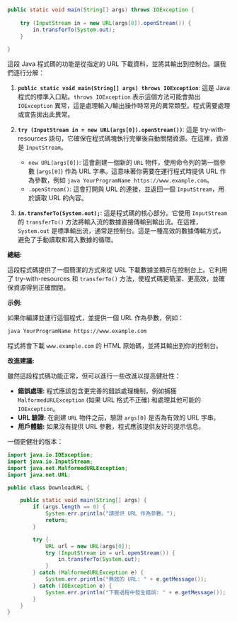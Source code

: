 ```java


public static void main(String[] args) throws IOException {
    
    try (InputStream in = new URL(args[0]).openStream()) {
        in.transferTo(System.out);
    }
    
}

```


這段 Java 程式碼的功能是從指定的 URL 下載資料，並將其輸出到控制台。讓我們逐行分解：

1. **`public static void main(String[] args) throws IOException`**: 這是 Java 程式的標準入口點。`throws IOException` 表示這個方法可能會拋出 `IOException` 異常，這是處理輸入/輸出操作時常見的異常類型。程式需要處理或宣告拋出此異常。

2. **`try (InputStream in = new URL(args[0]).openStream())`**: 這是 try-with-resources 語句，它確保在程式碼塊執行完畢後自動關閉資源。在這裡，資源是 `InputStream`。
    * `new URL(args[0])`:  這會創建一個新的 `URL` 物件，使用命令列的第一個參數 (`args[0]`) 作為 URL 字串。這意味著你需要在運行程式時提供 URL 作為參數，例如 `java YourProgramName https://www.example.com`。
    * `.openStream()`:  這會打開與 URL 的連接，並返回一個 `InputStream`，用於讀取 URL 的內容。

3. **`in.transferTo(System.out);`**:  這是程式碼的核心部分。它使用 `InputStream` 的 `transferTo()` 方法將輸入流的數據直接傳輸到輸出流。在這裡，`System.out` 是標準輸出流，通常是控制台。這是一種高效的數據傳輸方式，避免了手動讀取和寫入數據的循環。

**總結:**

這段程式碼提供了一個簡潔的方式來從 URL 下載數據並顯示在控制台上。它利用了 try-with-resources 和 `transferTo()` 方法，使程式碼更簡潔、更高效，並確保資源得到正確關閉。

**示例:**

如果你編譯並運行這個程式，並提供一個 URL 作為參數，例如：

```bash
java YourProgramName https://www.example.com
```

程式將會下載 `www.example.com` 的 HTML 原始碼，並將其輸出到你的控制台。


**改進建議:**

雖然這段程式碼功能正常，但可以進行一些改進以提高健壯性：

* **錯誤處理:**  程式應該包含更完善的錯誤處理機制，例如捕獲 `MalformedURLException` (如果 URL 格式不正確) 和處理其他可能的 `IOException`。
* **URL 驗證:**  在創建 `URL` 物件之前，驗證 `args[0]` 是否為有效的 URL 字串。
* **用戶體驗:**  如果沒有提供 URL 參數，程式應該提供友好的提示信息。


一個更健壯的版本：

```java
import java.io.IOException;
import java.io.InputStream;
import java.net.MalformedURLException;
import java.net.URL;

public class DownloadURL {

    public static void main(String[] args) {
        if (args.length == 0) {
            System.err.println("請提供 URL 作為參數。");
            return;
        }

        try {
            URL url = new URL(args[0]);
            try (InputStream in = url.openStream()) {
                in.transferTo(System.out);
            }
        } catch (MalformedURLException e) {
            System.err.println("無效的 URL: " + e.getMessage());
        } catch (IOException e) {
            System.err.println("下載過程中發生錯誤: " + e.getMessage());
        }
    }
}
```
